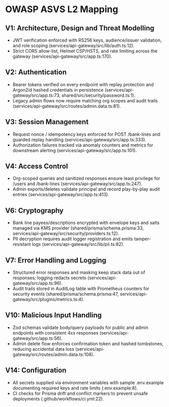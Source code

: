 # OWASP ASVS L2 Mapping

## V1: Architecture, Design and Threat Modelling
- JWT verification enforced with RS256 keys, audience/issuer validation, and role scoping (services/api-gateway/src/lib/auth.ts:12).
- Strict CORS allow-list, Helmet CSP/HSTS, and rate limiting across the gateway (services/api-gateway/src/app.ts:170).

## V2: Authentication
- Bearer tokens verified on every endpoint with replay protection and Argon2id hashed credentials in persistence (services/api-gateway/src/app.ts:73, shared/src/security/password.ts:1).
- Legacy admin flows now require matching org scopes and audit trails (services/api-gateway/src/routes/admin.data.ts:81).

## V3: Session Management
- Request nonce / idempotency keys enforced for POST /bank-lines and guarded replay handling (services/api-gateway/src/app.ts:333).
- Authorization failures tracked via anomaly counters and metrics for downstream alerting (services/api-gateway/src/app.ts:101).

## V4: Access Control
- Org-scoped queries and sanitized responses ensure least privilege for /users and /bank-lines (services/api-gateway/src/app.ts:247).
- Admin exports/deletes validate principal and record play-by-play audit entries (services/api-gateway/src/app.ts:413).

## V6: Cryptography
- Bank line payees/descriptions encrypted with envelope keys and salts managed via KMS provider (shared/prisma/schema.prisma:33, services/api-gateway/src/security/providers.ts:12).
- PII decryption requires audit logger registration and emits tamper-resistant logs (services/api-gateway/src/lib/pii.ts:82).

## V7: Error Handling and Logging
- Structured error responses and masking keep stack data out of responses; logging redacts secrets (services/api-gateway/src/app.ts:96).
- Audit trails stored in AuditLog table with Prometheus counters for security events (shared/prisma/schema.prisma:47, services/api-gateway/src/plugins/metrics.ts:4).

## V10: Malicious Input Handling
- Zod schemas validate body/query payloads for public and admin endpoints with consistent 4xx responses (services/api-gateway/src/app.ts:56).
- Admin delete flow enforces confirmation token and hashed tombstones, reducing accidental data loss (services/api-gateway/src/routes/admin.data.ts:108).

## V14: Configuration
- All secrets supplied via environment variables with sample .env.example documenting required keys and rate limits (.env.example:8).
- CI checks for Prisma drift and conflict markers to prevent unsafe deployments (.github/workflows/ci.yml:22).
